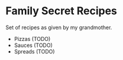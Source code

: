 # Family Secret Recipes 

Set of recipes as given by my grandmother. 

- Pizzas (TODO)
- Sauces (TODO)
- Spreads (TODO)
